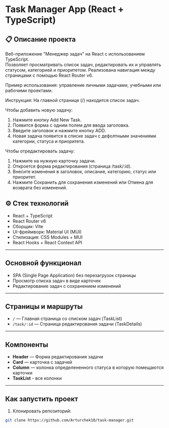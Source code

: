 # Task Manager App (React + TypeScript)

## 📋 Описание проекта

Веб-приложение "Менеджер задач" на React с использованием TypeScript.  
Позволяет просматривать список задач, редактировать их и управлять статусом, категорией и приоритетом. Реализована навигация между страницами с помощью React Router v6.

Пример использования: управление личными задачами, учебными или рабочими проектами.

Инструкция: 
На главной странице (/) находится список задач.

Чтобы добавить новую задачу:
1. Нажмите кнопку Add New Task.
2. Появится форма с одним полем для ввода заголовка.
3. Введите заголовок и нажмите кнопку ADD.
4. Новая задача появится в списке задач с дефолтными значениями категории, статуса и приоритета.

Чтобы отредактировать задачу:
1. Нажмите на нужную карточку задачи.
2. Откроется форма редактирования (страница /task/:id).
3. Внесите изменения в заголовок, описание, категорию, статус или приоритет.
4. Нажмите Сохранить для сохранения изменений или Отмена для возврата без изменений.  

## ⚙️ Стек технологий

- React + TypeScript
- React Router v6
- Сборщик: Vite
- UI-фреймворк: Material UI (MUI)
- Стилизация: CSS Modules + MUI
- React Hooks + React Context API

---

## Основной функционал

- SPA (Single Page Application) без перезагрузок страницы
- Просмотр списка задач в виде карточек
- Редактирование задач с сохранением изменений

---

## Страницы и маршруты

- `/` — Главная страница со списком задач (TaskList)
- `/task/:id` — Страница редактирования задачи (TaskDetails)

---

## Компоненты

- **Header** — Форма редактирования задачи
- **Card** — карточка с задачей
- **Column** — колонка определененного статуса в которую помещаются карточки
- **TaskList** - все колонки
---

## Как запустить проект

1. Клонировать репозиторий:

```bash
git clone https://github.com/Arturchek10/task-manager.git
